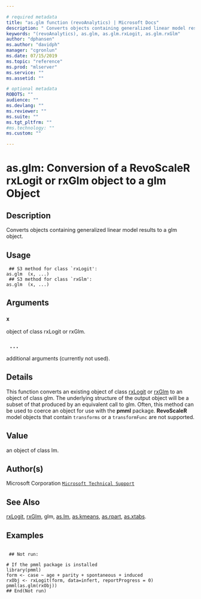 ```yaml
--- 

# required metadata 
title: "as.glm function (revoAnalytics) | Microsoft Docs" 
description: " Converts objects containing generalized linear model results to a glm object. " 
keywords: "(revoAnalytics), as.glm, as.glm.rxLogit, as.glm.rxGlm" 
author: "dphansen"
ms.author: "davidph" 
manager: "cgronlun" 
ms.date: 07/15/2019
ms.topic: "reference" 
ms.prod: "mlserver" 
ms.service: "" 
ms.assetid: "" 

# optional metadata 
ROBOTS: "" 
audience: "" 
ms.devlang: "" 
ms.reviewer: "" 
ms.suite: "" 
ms.tgt_pltfrm: "" 
#ms.technology: "" 
ms.custom: "" 

--- 
```





 # as.glm: Conversion of a RevoScaleR rxLogit or rxGlm object to a glm Object 
 ## Description

Converts objects containing generalized linear model results to a glm object.


 ## Usage

```   
 ## S3 method for class `rxLogit':
as.glm  (x, ...)
 ## S3 method for class `rxGlm':
as.glm  (x, ...)

```

 ## Arguments



 ### `x`
 object of class rxLogit or rxGlm. 


 ### ` ...`
 additional arguments (currently not used). 




 ## Details

This function converts an existing object of class [rxLogit](rxLogit.md) or 
[rxGlm](rxGLM.md) to an object of class glm.
The underlying structure of the output object will be a subset of that produced by an equivalent call to
glm. Often, this method can be used to coerce an object
for use with the **pmml** package. **RevoScaleR** model objects that contain
`transforms` or a `transformFunc` are not supported.



 ## Value

an object of class lm.


 ## Author(s)
 Microsoft Corporation [`Microsoft Technical Support`](https://go.microsoft.com/fwlink/?LinkID=698556&clcid=0x409)


 ## See Also

[rxLogit](rxLogit.md),
[rxGlm](rxGLM.md),
glm,
[as.lm](as.lm.md),
[as.kmeans](as.kmeans.md),
[as.rpart](as.rpart.md),
[as.xtabs](as.xtabs.md).


 ## Examples

 ```

  ## Not run:

# If the pmml package is installed 
library(pmml)
form <- case ~ age + parity + spontaneous + induced
rxObj <- rxLogit(form, data=infert, reportProgress = 0)
pmml(as.glm(rxObj))
 ## End(Not run) 
```

